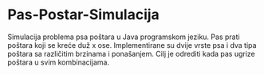 # Pas-Postar-Simulacija
Simulacija problema psa poštara u Java programskom jeziku.
Pas prati poštara koji se kreće duž x ose. 
Implementirane su dvije vrste psa i dva tipa poštara sa različitim brzinama i ponašanjem.
Cilj je odrediti kada pas ugrize poštara u svim kombinacijama.
